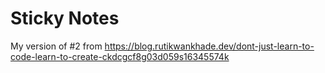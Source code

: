 # Sticky Notes
My version of #2 from https://blog.rutikwankhade.dev/dont-just-learn-to-code-learn-to-create-ckdcgcf8g03d059s16345574k